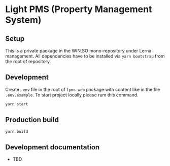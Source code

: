 # Light PMS (Property Management System)

## Setup

This is a private package in the WIN.SO mono-repository under Lerna management.
All dependencies have to be installed via `yarn bootstrap` from the root of repository.

## Development

Create  `.env` file in the root of `lpms-web` package with content like in the file `.env.example`. To start project locally please rum this command.

```bash
yarn start
```

## Production build

```bash
yarn build
```

## Development documentation

- TBD
